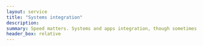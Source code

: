 ```yaml
---
layout: service
title: "Systems integration"
description: 
summary: Speed matters. Systems and apps integration, though sometimes challenging, is considered to be the most efficient way of bridging the gap between multisystem, often manual data management, and modern requirements of real-time communication that help to boost productivity. A well-planned and well-performed system or app integration has become a new source of competitive advantage.
header_box: relative
---
```

